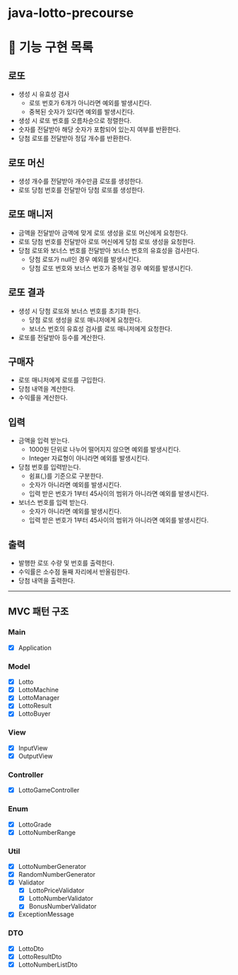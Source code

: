 # java-lotto-precourse

# 🚀 기능 구현 목록

## 로또

- 생성 시 유효성 검사
    -  로또 번호가 6개가 아니라면 예외를 발생시킨다.
    -  중복된 숫자가 있다면 예외를 발생시킨다.
-  생성 시 로또 번호를 오름차순으로 정렬한다.
-  숫자를 전달받아 해당 숫자가 포함되어 있는지 여부를 반환한다.
-  당첨 로또를 전달받아 정답 개수를 반환한다.

## 로또 머신

-  생성 개수를 전달받아 개수만큼 로또를 생성한다.
-  로또 당첨 번호를 전달받아 당첨 로또를 생성한다.

## 로또 매니저

-  금액을 전달받아 금액에 맞게 로또 생성을 로또 머신에게 요청한다.
-  로또 당첨 번호를 전달받아 로또 머신에게 당첨 로또 생성을 요청한다.
-  당첨 로또와 보너스 번호를 전달받아 보너스 번호의 유효성을 검사한다.
    -  당첨 로또가 null인 경우 예외를 발생시킨다.
    -  당첨 로또 번호와 보너스 번호가 중복일 경우 예외를 발생시킨다.

## 로또 결과

-  생성 시 당첨 로또와 보너스 번호를 초기화 한다.
    -  당첨 로또 생성을 로또 매니저에게 요청한다.
    -  보너스 번호의 유효성 검사를 로또 매니저에게 요청한다.
-  로또를 전달받아 등수를 계산한다.

## 구매자

-  로또 매니저에게 로또를 구입한다.
-  당첨 내역을 계산한다.
-  수익률을 계산한다.

## 입력

-  금액을 입력 받는다.
    -  1000원 단위로 나누어 떨어지지 않으면 예외를 발생시킨다.
    -  Integer 자료형이 아니라면 예외를 발생시킨다.
-  당첨 번호를 입력받는다.
    -  쉼표(,)를 기준으로 구분한다.
    -  숫자가 아니라면 예외를 발생시킨다.
    -  입력 받은 번호가 1부터 45사이의 범위가 아니라면 예외를 발생시킨다.
-  보너스 번호를 입력 받는다.
    -  숫자가 아니라면 예외를 발생시킨다.
    -  입력 받은 번호가 1부터 45사이의 범위가 아니라면 예외를 발생시킨다.

## 출력

-  발행한 로또 수량 및 번호를 출력한다.
-  수익률은 소수점 둘째 자리에서 반올림한다.
-  당첨 내역을 출력한다.

--- 

## MVC 패턴 구조
### Main
- [x] Application
### Model
- [x] Lotto 
- [x] LottoMachine
- [x] LottoManager
- [x] LottoResult
- [x] LottoBuyer
### View
- [x] InputView
- [x] OutputView
### Controller
- [x] LottoGameController
### Enum
- [x] LottoGrade
- [x] LottoNumberRange
### Util
- [x] LottoNumberGenerator
- [x] RandomNumberGenerator
- [x] Validator
  - [x] LottoPriceValidator
  - [x] LottoNumberValidator
  - [x] BonusNumberValidator
- [x] ExceptionMessage
### DTO
- [x] LottoDto
- [x] LottoResultDto
- [x] LottoNumberListDto
